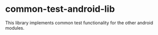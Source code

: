 # common-test-android-lib
This library implements common test functionality for the other android modules.
